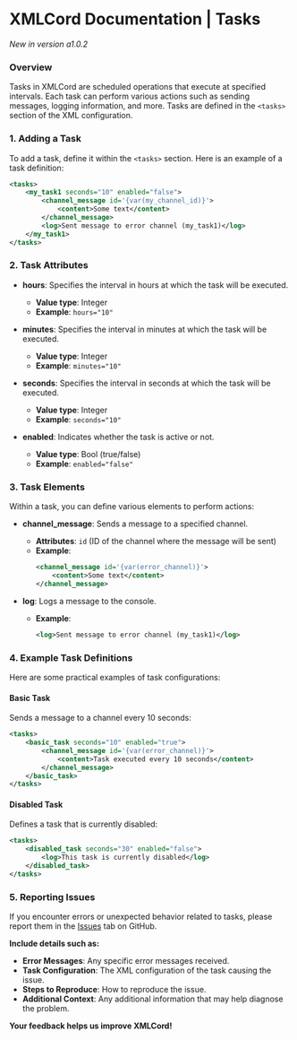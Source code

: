 # XMLCord Documentation | Tasks

*New in version a1.0.2*

### Overview

Tasks in XMLCord are scheduled operations that execute at specified intervals. Each task can perform various actions such as sending messages, logging information, and more. Tasks are defined in the `<tasks>` section of the XML configuration.

### 1. Adding a Task

To add a task, define it within the `<tasks>` section. Here is an example of a task definition:

```xml
<tasks>
    <my_task1 seconds="10" enabled="false">
        <channel_message id='{var(my_channel_id)}'>
            <content>Some text</content>
        </channel_message>
        <log>Sent message to error channel (my_task1)</log>
    </my_task1>
</tasks>
```

### 2. Task Attributes

- **hours**: Specifies the interval in hours at which the task will be executed. 
  - **Value type**: Integer
  - **Example**: `hours="10"`

- **minutes**: Specifies the interval in minutes at which the task will be executed. 
  - **Value type**: Integer
  - **Example**: `minutes="10"`

- **seconds**: Specifies the interval in seconds at which the task will be executed. 
  - **Value type**: Integer
  - **Example**: `seconds="10"`

- **enabled**: Indicates whether the task is active or not.
  - **Value type**: Bool (true/false)
  - **Example**: `enabled="false"`

### 3. Task Elements

Within a task, you can define various elements to perform actions:

- **channel_message**: Sends a message to a specified channel.
  - **Attributes**: `id` (ID of the channel where the message will be sent)
  - **Example**:
    ```xml
    <channel_message id='{var(error_channel)}'>
        <content>Some text</content>
    </channel_message>
    ```

- **log**: Logs a message to the console.
  - **Example**:
    ```xml
    <log>Sent message to error channel (my_task1)</log>
    ```

### 4. Example Task Definitions

Here are some practical examples of task configurations:

#### Basic Task

Sends a message to a channel every 10 seconds:

```xml
<tasks>
    <basic_task seconds="10" enabled="true">
        <channel_message id='{var(error_channel)}'>
            <content>Task executed every 10 seconds</content>
        </channel_message>
    </basic_task>
</tasks>
```

#### Disabled Task

Defines a task that is currently disabled:

```xml
<tasks>
    <disabled_task seconds="30" enabled="false">
        <log>This task is currently disabled</log>
    </disabled_task>
</tasks>
```

### 5. Reporting Issues

If you encounter errors or unexpected behavior related to tasks, please report them in the [Issues](https://github.com/MateOp1337/XMLCord/issues) tab on GitHub.

**Include details such as:**

- **Error Messages**: Any specific error messages received.
- **Task Configuration**: The XML configuration of the task causing the issue.
- **Steps to Reproduce**: How to reproduce the issue.
- **Additional Context**: Any additional information that may help diagnose the problem.

**Your feedback helps us improve XMLCord!**

